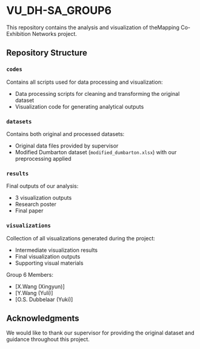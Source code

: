 # VU_DH-SA_GROUP6

This repository contains the analysis and visualization of theMapping Co-Exhibition Networks project.

## Repository Structure

### `codes`
Contains all scripts used for data processing and visualization:
- Data processing scripts for cleaning and transforming the original dataset
- Visualization code for generating analytical outputs

### `datasets`
Contains both original and processed datasets:
- Original data files provided by supervisor
- Modified Dumbarton dataset (`modified_dumbarton.xlsx`) with our preprocessing applied

### `results`
Final outputs of our analysis:
- 3 visualization outputs
- Research poster
- Final paper

### `visualizations`
Collection of all visualizations generated during the project:
- Intermediate visualization results
- Final visualization outputs
- Supporting visual materials

Group 6 Members:
- [X.Wang (Xingyun)]
- [Y.Wang (Yuli)]
- [O.S. Dubbelaar (Yuki)]

## Acknowledgments

We would like to thank our supervisor for providing the original dataset and guidance throughout this project.
